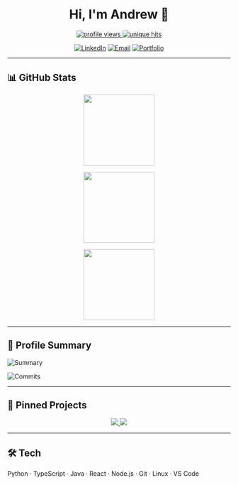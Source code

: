 <!-- Header -->
<h1 align="center">Hi, I'm Andrew 👋</h1>
<p align="center">
  <a href="https://github.com/andrewzapps">
    <img src="https://komarev.com/ghpvc/?username=andrewzapps&style=for-the-badge&label=Profile+Views" alt="profile views"/>
  </a>
  <!-- Optional unique hits counter -->
  <a href="https://hits.seeyoufarm.com">
    <img src="https://hits.seeyoufarm.com/api/count/incr/badge.svg?url=https%3A%2F%2Fgithub.com%2Fandrewzapps&title=Unique+Visits&edge_flat=false" alt="unique hits"/>
  </a>
</p>

<p align="center">
  <a href="<YOUR_LINKEDIN_URL>"><img alt="LinkedIn" src="https://img.shields.io/badge/LinkedIn-0A66C2?logo=linkedin&logoColor=white&style=for-the-badge"></a>
  <a href="mailto:<YOUR_EMAIL>"><img alt="Email" src="https://img.shields.io/badge/Email-333?logo=gmail&logoColor=white&style=for-the-badge"></a>
  <a href="<YOUR_PORTFOLIO_URL>"><img alt="Portfolio" src="https://img.shields.io/badge/Portfolio-111?logo=vercel&logoColor=white&style=for-the-badge"></a>
</p>

---

## 📊 GitHub Stats
<div align="center">

  <!-- Overall stats -->
  <img
    src="https://github-readme-stats.vercel.app/api?username=andrewzapps&show_icons=true&theme=tokyonight&count_private=true&include_all_commits=true"
    height="160" />

  <!-- Top languages (requires public repos with code) -->
  <img
    src="https://github-readme-stats.vercel.app/api/top-langs/?username=andrewzapps&layout=compact&langs_count=8&theme=tokyonight"
    height="160" />

  <!-- Streak -->
  <img
    src="https://github-readme-streak-stats.herokuapp.com/?user=andrewzapps&theme=tokyonight"
    height="160" />
</div>

---

## 🧠 Profile Summary
![Summary](https://github-profile-summary-cards.vercel.app/api/cards/profile-details?username=andrewzapps&theme=tokyonight)

<!-- Optional: productivity by time of day -->
![Commits](https://github-profile-summary-cards.vercel.app/api/cards/productive-time?username=andrewzapps&theme=tokyonight&utcOffset=-4)

---

## 📌 Pinned Projects
<p align="center">
  <!-- Replace RepoName with your public repos -->
  <a href="https://github.com/andrewzapps/<RepoName1>">
    <img src="https://github-readme-stats.vercel.app/api/pin/?username=andrewzapps&repo=<RepoName1>&theme=tokyonight" />
  </a>
  <a href="https://github.com/andrewzapps/<RepoName2>">
    <img src="https://github-readme-stats.vercel.app/api/pin/?username=andrewzapps&repo=<RepoName2>&theme=tokyonight" />
  </a>
</p>

---

## 🛠️ Tech
Python · TypeScript · Java · React · Node.js · Git · Linux · VS Code
